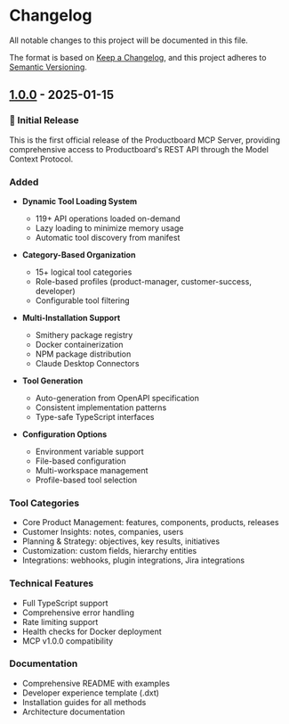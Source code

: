 # Changelog

All notable changes to this project will be documented in this file.

The format is based on [Keep a Changelog](https://keepachangelog.com/en/1.0.0/),
and this project adheres to [Semantic Versioning](https://semver.org/spec/v2.0.0.html).

## [1.0.0] - 2025-01-15

### 🎉 Initial Release

This is the first official release of the Productboard MCP Server, providing comprehensive access to Productboard's REST API through the Model Context Protocol.

### Added
- **Dynamic Tool Loading System**
  - 119+ API operations loaded on-demand
  - Lazy loading to minimize memory usage
  - Automatic tool discovery from manifest

- **Category-Based Organization**
  - 15+ logical tool categories
  - Role-based profiles (product-manager, customer-success, developer)
  - Configurable tool filtering

- **Multi-Installation Support**
  - Smithery package registry
  - Docker containerization
  - NPM package distribution
  - Claude Desktop Connectors

- **Tool Generation**
  - Auto-generation from OpenAPI specification
  - Consistent implementation patterns
  - Type-safe TypeScript interfaces

- **Configuration Options**
  - Environment variable support
  - File-based configuration
  - Multi-workspace management
  - Profile-based tool selection

### Tool Categories
- Core Product Management: features, components, products, releases
- Customer Insights: notes, companies, users
- Planning & Strategy: objectives, key results, initiatives
- Customization: custom fields, hierarchy entities
- Integrations: webhooks, plugin integrations, Jira integrations

### Technical Features
- Full TypeScript support
- Comprehensive error handling
- Rate limiting support
- Health checks for Docker deployment
- MCP v1.0.0 compatibility

### Documentation
- Comprehensive README with examples
- Developer experience template (.dxt)
- Installation guides for all methods
- Architecture documentation

[1.0.0]: https://github.com/cfdude/productboard-mcp/releases/tag/v1.0.0